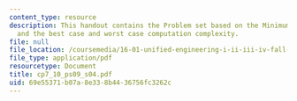 ```yaml
---
content_type: resource
description: This handout contains the Problem set based on the Minimum Spanning Tree
  and the best case and worst case computation complexity.
file: null
file_location: /coursemedia/16-01-unified-engineering-i-ii-iii-iv-fall-2005-spring-2006/69e55371b07a8e338b4436756fc3262c_cp7_10_ps09_s04.pdf
file_type: application/pdf
resourcetype: Document
title: cp7_10_ps09_s04.pdf
uid: 69e55371-b07a-8e33-8b44-36756fc3262c
---
```

